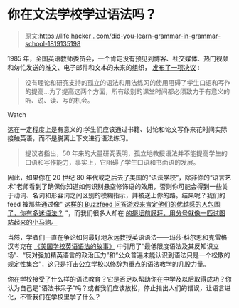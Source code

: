 # 你在文法学校学过语法吗？

> 原文:[https://life hacker . com/did-you-learn-grammar-in-grammar-school-1819135198](https://lifehacker.com/did-you-learn-grammar-in-grammar-school-1819135198)

1985 年，全国英语教师委员会，一个肯定没有预见到博客、社交媒体、热门视频和匆忙发送的推文、电子邮件和文本的未来的组织， [发布了一项决议](http://www.ncte.org/positions/statements/grammarexercises#) :

> 没有理论和研究支持的孤立的语法和用法练习的使用阻碍了学生口语和写作的提高...为了提高这两个方面，所有级别的课堂时间都必须致力于有意义的听、说、读、写的机会。

Watch

这在一定程度上是有意义的:学生们应该通过书籍、讨论和论文写作来花时间实际接触英语，而不是脱离上下文进行语法练习。

> 提议者指出，50 年来的大量研究表明，孤立地教授语法并不能提高学生的口语和写作能力，事实上，它阻碍了学生口语和书面语的发展。

因此，如果你在 20 世纪 80 年代或之后去了美国的“语法学校”，除非你的“语言艺术”老师看到了确保你知道如何识别悬空修饰语的效用，否则你可能会得到一些关于动词、名词和形容词之间区别的模糊指示，并被送上你的路。结果呢？我们的 feed 被那些通过像" [这样的 Buzzfeed 问答游戏来肯定他们的优越感的人包围了，你有多迷语法？](https://www.buzzfeed.com/jonmichaelpoff/good-grammar-is-sexy?utm_term=.ugnJqZ08v#.xeMQaWXq4) ”，而我们很多人却在 [的祭坛前膜拜，用分号就像一匹试图站起来的小马驹。](http://www.quickanddirtytips.com/grammar-girl)

当然，学者们一直在争论如何最好地永远教授英语语法——玛莎·科尔恩和克雷格·汉考克在 [《美国学校英语语法的故事》](http://files.eric.ed.gov/fulltext/EJ847258.pdf) 中引用了“最低限度语法及其反知识立场”、“反对强加精英语言的政治压力”和“公众普遍未能认识到语法只是一个松散的规定性集合”，这只是打击公立学校以修辞为重点的语法教学的几股力量。

你在学校接受了什么样的语法教育？它是否足以帮助你在中学及以后取得成功？你认为自己是“语法书呆子”吗？或者我们应该放松，停止指出人们的错误，让语言进化，不管我们在学校里学了什么？